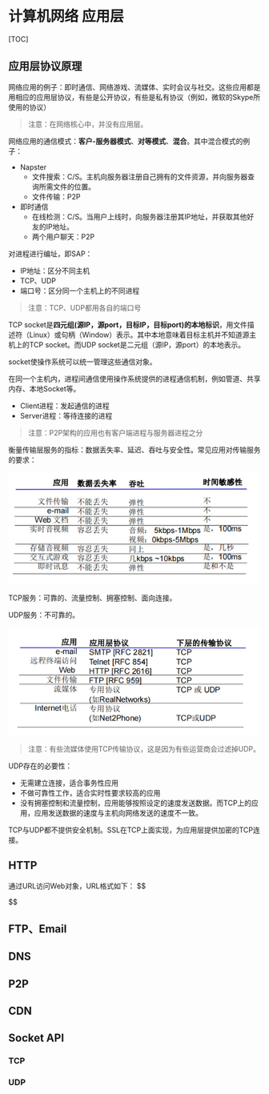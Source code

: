 # 计算机网络 应用层

[TOC]

## 应用层协议原理

网络应用的例子：即时通信、网络游戏、流媒体、实时会议与社交。这些应用都是用相应的应用层协议，有些是公开协议，有些是私有协议（例如，微软的Skype所使用的协议）

> 注意：在网络核心中，并没有应用层。



网络应用的通信模式：**客户-服务器模式**、**对等模式**、**混合**。其中混合模式的例子：

- Napster
	- 文件搜索：C/S。主机向服务器注册自己拥有的文件资源，并向服务器查询所需文件的位置。
	- 文件传输：P2P
- 即时通信
	- 在线检测：C/S。当用户上线时，向服务器注册其IP地址，并获取其他好友的IP地址。
	- 两个用户聊天：P2P



对进程进行编址，即SAP：

- IP地址：区分不同主机
- TCP、UDP
- 端口号：区分同一个主机上的不同进程

> 注意：TCP、UDP都用各自的端口号

TCP socket是**四元组(源IP，源port，目标IP，目标port)**的**本地标识**，用文件描述符（Linux）或句柄（Window）表示。其中本地意味着目标主机并不知道源主机上的TCP socket。而UDP socket是二元组（源IP，源port）的本地表示。

socket使操作系统可以统一管理这些通信对象。





在同一个主机内，进程间通信使用操作系统提供的进程通信机制，例如管道、共享内存、本地Socket等。

- Client进程：发起通信的进程
- Server进程：等待连接的进程

> 注意：P2P架构的应用也有客户端进程与服务器进程之分





衡量传输层服务的指标：数据丢失率、延迟、吞吐与安全性。常见应用对传输服务的要求：

![](figure/对传输服务的要求.png)

TCP服务：可靠的、流量控制、拥塞控制、面向连接。

UDP服务：不可靠的。

![](figure/应用层协议对应的传输协议.png)

> 注意：有些流媒体使用TCP传输协议，这是因为有些运营商会过滤掉UDP。

UDP存在的必要性：

- 无需建立连接，适合事务性应用
- 不做可靠性工作，适合实时性要求较高的应用
- 没有拥塞控制和流量控制，应用能够按照设定的速度发送数据。而TCP上的应用，应用发送数据的速度与主机向网络发送的速度不一致。



TCP与UDP都不提供安全机制。SSL在TCP上面实现，为应用层提供加密的TCP连接。



## HTTP

通过URL访问Web对象，URL格式如下：
$$

$$


## FTP、Email

## DNS

## P2P

## CDN

## Socket API

### TCP

### UDP

